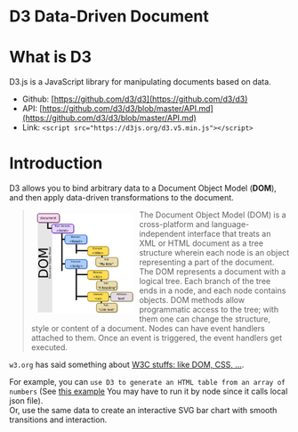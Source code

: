 <!-- This is readme file. -->

# D3 Data-Driven Document

# What is D3

D3.js is a JavaScript library for manipulating documents based on data.

* Github: [https://github.com/d3/d3](https://github.com/d3/d3)  
* API: [https://github.com/d3/d3/blob/master/API.md](https://github.com/d3/d3/blob/master/API.md)
* Link: `<script src="https://d3js.org/d3.v5.min.js"></script>`  

# Introduction

D3 allows you to bind arbitrary data to a Document Object Model (**DOM**), and then apply data-driven transformations to the document.  

><img src="resources/1200px-DOM-model.svg.png" align="left" hspace="10" vspace="6" height="180">
> The Document Object Model (DOM) is a cross-platform and language-independent interface that treats an XML or HTML document as a tree structure wherein each node is an object representing a part of the document. The DOM represents a document with a logical tree. Each branch of the tree ends in a node, and each node contains objects. DOM methods allow programmatic access to the tree; with them one can change the structure, style or content of a document. Nodes can have event handlers attached to them. Once an event is triggered, the event handlers get executed.

`w3.org` has said something about [W3C stuffs: like DOM, CSS, ...](http://w3.org/TR/?tag=dom).

For example, you can `use D3 to generate an HTML table from an array of numbers` (See [this example](./Create_HTML_table_using_d3js_and_JSONCreate_HTML_Table/index.html) You may have to run it by node since it calls local json file).  
Or, use the same data to create an interactive SVG bar chart with smooth transitions and interaction.
